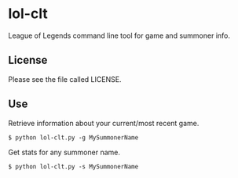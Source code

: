 lol-clt
=======

League of Legends command line tool for game and summoner info.

License
---------

Please see the file called LICENSE.


Use
---

Retrieve information about your current/most recent game.

	$ python lol-clt.py -g MySummonerName

Get stats for any summoner name.

	$ python lol-clt.py -s MySummonerName
